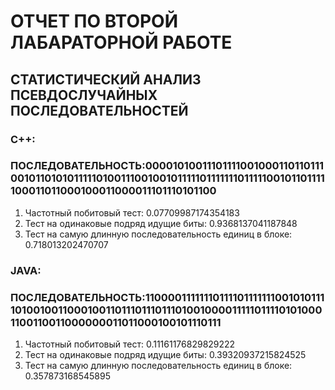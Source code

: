 # ОТЧЕТ ПО ВТОРОЙ ЛАБАРАТОРНОЙ РАБОТЕ
## СТАТИСТИЧЕСКИЙ АНАЛИЗ ПСЕВДОСЛУЧАЙНЫХ ПОСЛЕДОВАТЕЛЬНОСТЕЙ
### C++:
### ПОСЛЕДОВАТЕЛЬНОСТЬ:00001010011101111001000110110111001011010101111101001110010010111110111111101111100101101111100011011000100011000011101110101100
1. Частотный побитовый тест: 0.07709987174354183
2. Тест на одинаковые подряд идущие биты: 0.9368137041187848
3. Тест на самую длинную последовательность единиц в блоке: 0.718013202470707 
### JAVA:
### ПОСЛЕДОВАТЕЛЬНОСТЬ:11000011111110111101111111001010111101001001100010011011101110111010010000111110111101010001100110011000000011011000100101110111
1. Частотный побитовый тест: 0.11161176829829222
2. Тест на одинаковые подряд идущие биты: 0.39320937215824525
3. Тест на самую длинную последовательность единиц в блоке: 0.357873168545895